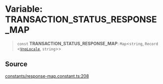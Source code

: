 # Variable: TRANSACTION\_STATUS\_RESPONSE\_MAP

> `const` **TRANSACTION\_STATUS\_RESPONSE\_MAP**: `Map`\<`string`, `Record` \<[`VnpLocale`](../enumerations/VnpLocale.md), `string`\>\>

## Source

[constants/response-map.constant.ts:208](https://github.com/lehuygiang28/vnpay/blob/e8e94e8a800b1952e47648e8b76237a738bccbb7/src/constants/response-map.constant.ts#L208)
